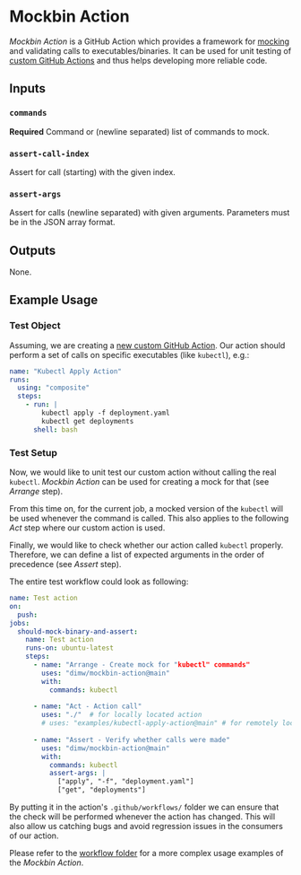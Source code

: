 # Mockbin Action

_Mockbin Action_ is a GitHub Action which provides a framework for 
[mocking](https://en.wikipedia.org/wiki/Mock_object) and validating calls to executables/binaries. 
It can be used for unit testing of [custom GitHub Actions](https://docs.github.com/en/actions/creating-actions)
and thus helps developing more reliable code. 

## Inputs

### `commands`

**Required** Command or (newline separated) list of commands to mock.

### `assert-call-index`

Assert for call (starting) with the given index.

### `assert-args`

Assert for calls (newline separated) with given arguments. Parameters must be in the JSON array format.

<!-- 
### `assert-stdin`

(Planned) Assert piped stdin.
--->

## Outputs

None.

## Example Usage

### Test Object

Assuming, we are creating a [new custom GitHub Action](https://docs.github.com/en/actions/creating-actions).
Our action should perform a set of calls on specific executables (like `kubectl`), e.g.:

```yaml
name: "Kubectl Apply Action"
runs:
  using: "composite"
  steps:
    - run: |
        kubectl apply -f deployment.yaml
        kubectl get deployments
      shell: bash
```

### Test Setup

Now, we would like to unit test our custom action without calling the real `kubectl`.
_Mockbin Action_ can be used for creating a mock for that (see _Arrange_ step).
       
From this time on, for the current job, a mocked version of the `kubectl` will be used whenever the command 
is called. This also applies to the following _Act_ step where our custom action is used.

Finally, we would like to check whether our action called `kubectl` properly. Therefore, we can define a list
of expected arguments in the order of precedence (see _Assert_ step).

The entire test workflow could look as following: 

```yaml
name: Test action
on:
  push:
jobs:
  should-mock-binary-and-assert:
    name: Test action
    runs-on: ubuntu-latest
    steps:
      - name: "Arrange - Create mock for "kubectl" commands"
        uses: "dimw/mockbin-action@main"
        with:
          commands: kubectl
      
      - name: "Act - Action call"
        uses: "./"  # for locally located action
        # uses: "examples/kubectl-apply-action@main" # for remotely located action
    
      - name: "Assert - Verify whether calls were made"
        uses: "dimw/mockbin-action@main"
        with:
          commands: kubectl
          assert-args: |
            ["apply", "-f", "deployment.yaml"]
            ["get", "deployments"]
```

By putting it in the action's `.github/workflows/` folder we can ensure that the check will be performed 
whenever the action has changed. This will also allow us catching bugs and avoid regression issues in the 
consumers of our action. 

Please refer to the [workflow folder](./.github/workflows/) for a more complex usage examples of the _Mockbin Action_.

